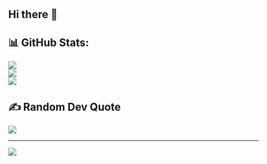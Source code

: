 ## Hi there 👋

## 📊 GitHub Stats:
![](https://github-readme-stats.vercel.app/api?username=mrisqiamiruladieb&theme=vue-dark&hide_border=false&include_all_commits=false&count_private=false)<br/>
![](https://github-readme-streak-stats.herokuapp.com/?user=mrisqiamiruladieb&theme=vue-dark&hide_border=false)<br/>
![](https://github-readme-stats.vercel.app/api/top-langs/?username=mrisqiamiruladieb&theme=vue-dark&hide_border=false&include_all_commits=false&count_private=false&layout=compact)

## ✍️ Random Dev Quote
  ![](https://quotes-github-readme.vercel.app/api?type=horizontal&theme=merko)

---
  [![](https://visitcount.itsvg.in/api?id=mrisqiamiruladieb&icon=3&color=3)](https://visitcount.itsvg.in)
